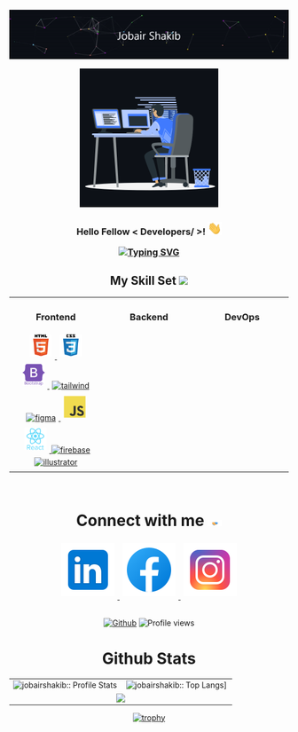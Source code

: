 <!-- Banner  -->
<div align="center">
  
[![](https://raw.githubusercontent.com/jobairshakib/jobairshakib/main/jobairshakib2.gif)](https://jobairsite.netlify.app/)
  
<img src="https://raw.githubusercontent.com/jobairshakib/jobairshakib/main/animation_500_kxa883sd.gif" alt="jobairshakib" height="250px" width="250px" />
</div>  

<!-- Heading -->
<h3 align="center"> Hello Fellow < Developers/ >! <img src = "https://raw.githubusercontent.com/jobairshakib/jobairshakib/main/wave.gif" width ="25">
  
[![Typing SVG](https://readme-typing-svg.herokuapp.com?size=32&center=true&vCenter=true&lines=I'm+Jobair+Shakib;Web+Developer)](https://git.io/typing-svg) 
</h3>
  
<!--  Skills  -->
<h2 align="center">My Skill Set <img src = "https://media2.giphy.com/media/QssGEmpkyEOhBCb7e1/giphy.gif?cid=ecf05e47a0n3gi1bfqntqmob8g9aid1oyj2wr3ds3mg700bl&rid=giphy.gif" width ="32px"></h2>
  
<table align="center"><tr><td valign="top" width="33%">
<h3 align="center">Frontend</h3>
<div align="center">  
<a href="https://www.w3schools.com/html/" target="_blank" rel="noreferrer"> <img src="https://raw.githubusercontent.com/devicons/devicon/master/icons/html5/html5-original-wordmark.svg" alt="html5" width="40" height="40" style="margin: 5px;"/> </a> 
<a href="https://www.w3schools.com/css/" target="_blank" rel="noreferrer"> <img src="https://raw.githubusercontent.com/devicons/devicon/master/icons/css3/css3-original-wordmark.svg" alt="css3" width="40" height="40" style="margin: 5px;"/> </a>
<a href="https://getbootstrap.com" target="_blank" rel="noreferrer"> <img src="https://raw.githubusercontent.com/devicons/devicon/master/icons/bootstrap/bootstrap-plain-wordmark.svg" alt="bootstrap" width="40" height="40" style="margin: 5px;"/>
<a href="https://tailwindcss.com/" target="_blank" rel="noreferrer"> <img src="https://www.vectorlogo.zone/logos/tailwindcss/tailwindcss-icon.svg" alt="tailwind" width="40" height="40" style="margin: 5px;"/> </a>
<a href="https://www.figma.com/" target="_blank" rel="noreferrer"> <img src="https://www.vectorlogo.zone/logos/figma/figma-icon.svg" alt="figma" width="40" height="40" style="margin: 5px;"/> </a>
<a href="https://developer.mozilla.org/en-US/docs/Web/JavaScript" target="_blank" rel="noreferrer"> <img src="https://raw.githubusercontent.com/devicons/devicon/master/icons/javascript/javascript-original.svg" alt="javascript" width="40" height="40" style="margin: 5px;"/> </a>
<a href="https://reactjs.org/" target="_blank" rel="noreferrer"> <img src="https://raw.githubusercontent.com/devicons/devicon/master/icons/react/react-original-wordmark.svg" alt="react" width="40" height="40" style="margin: 5px;"/> </a>
<a href="https://firebase.google.com/" target="_blank" rel="noreferrer"> <img src="https://www.vectorlogo.zone/logos/firebase/firebase-icon.svg" alt="firebase" width="40" height="40"/> </a> <a href="https://www.adobe.com/in/products/illustrator.html" target="_blank" rel="noreferrer"> <img src="https://www.vectorlogo.zone/logos/adobe_illustrator/adobe_illustrator-icon.svg" alt="illustrator" width="40" height="40" style="margin: 5px;"/> </a>
</div>

</td><td valign="top" width="33%">

<h3 align="center">Backend</h3> 
<div align="center">  
  
</div>

</td><td valign="top" width="33%">

<h3 align="center">DevOps</h3> 
<div align="center">  
  
</div>

</td></tr></table>  

<br/>  

<!-- Contact Section -->
<h1 align="center">Connect with me <img src='https://raw.githubusercontent.com/jobairshakib/jobairshakib/main/handshake.gif' width="25px"> </h1>
<div align="center">
<a href="https://linkedin.com/in/jobairshakib" target="_blank">
<img src=https://raw.githubusercontent.com/jobairshakib/jobairshakib/main/icons8-linkedin.svg?&style=for-the-badge&logo=linkedin&logoColor=white alt=linkedin style="margin: 5px;" />
</a>
<a href="https://www.facebook.com/jobair123" target="_blank">
<img src=https://raw.githubusercontent.com/jobairshakib/jobairshakib/main/icons8-facebook.svg?&style=for-the-badge&logo=facebook&logoColor=white alt=facebook style="margin: 5px;" />
</a>
<a href="https://instagram.com/jobair_shakib" target="_blank">
<img src=https://raw.githubusercontent.com/jobairshakib/jobairshakib/main/icons8-instagram.svg?&style=for-the-badge&logo=instagram&logoColor=white alt=instagram style="margin: 5px;" />
</a>
<br/>  
<br/>

[![Github](https://img.shields.io/github/followers/jobairshakib?label=Follow&style=social)](https://github.com/jobairshakib)&nbsp;![Profile views](https://gpvc.arturio.dev/jobairshakib)
</div> 
  
<!-- GitHub Stats -->
<p align="center">
   <table align="center">
   <h1 align="center">Github Stats</h1>
       <tr>
       <td align="center" width="50%"><img alt="jobairshakib:: Profile Stats" src="https://github-readme-stats.vercel.app/api?username=jobairshakib&theme=blue-green&amp;show_icons=true&amp;count_private=true&amp;hide_border=true" /></td>
       <td align="center" width="50%"><img alt="jobairshakib:: Top Langs]" src="https://github-readme-stats.vercel.app/api/top-langs/?username=jobairshakib&langs_count=14&theme=blue-green&layout=compact&hide=html&hide_border=true"> </td>
     </tr>
     <tr>
        <td colspan="2" align="center"><img  align="center" src="https://github-readme-streak-stats.herokuapp.com?user=jobairshakib&theme=blue-green&hide_border=true"></td>
     </tr>
   </table>
</p>

<!-- Trophy -->
<div align="center">
  
[![trophy](https://github-profile-trophy.vercel.app/?username=jobairshakib&theme=onedark)](https://github.com/ryo-ma/github-profile-trophy)
</div>
